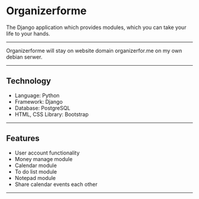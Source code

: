 # Organizerforme

The Django application which provides modules, which you can take your life to your hands.

---

Organizerforme will stay on website domain organizerfor.me on my own debian serwer.

---

## Technology

- Language: Python
- Framework: Django
- Database: PostgreSQL
- HTML, CSS Library: Bootstrap

---

## Features

- User account functionality
- Money manage module
- Calendar module
- To do list module
- Notepad module
- Share calendar events each other

---

